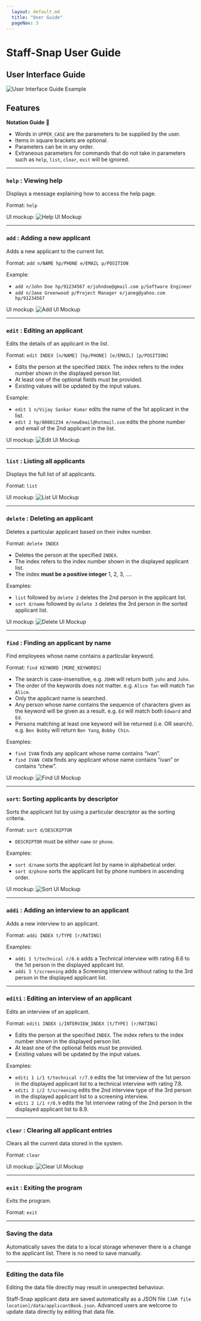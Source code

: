 ```yaml
---
  layout: default.md
  title: "User Guide"
  pageNav: 3
---
```


# Staff-Snap User Guide

## User Interface Guide

![User Interface Guide Example](images/user-guide/userInterfaceGuide.png)




## Features

<box type="tip" seamless>

**Notation Guide** :rocket:<br>

* Words in `UPPER_CASE` are the parameters to be supplied by the user.
* Items in square brackets are optional. 
* Parameters can be in any order. 
* Extraneous parameters for commands that do not take in parameters such as `help`, `list`, `clear`, `exit` will be ignored.

</box>

---
### `help` : Viewing help

Displays a message explaining how to access the help page.

Format: `help`

UI mockup:
![Help UI Mockup](images/user-guide/help.png)

---
### `add` : Adding a new applicant

Adds a new applicant to the current list.

Format: `add n/NAME hp/PHONE e/EMAIL p/POSITION`

Example:
* `add n/John Doe hp/91234567 e/johndoe@gmail.com p/Software Engineer`
* `add n/Jane Greenwood p/Project Manager e/janeg@yahoo.com hp/91234567`

UI mockup:
![Add UI Mockup](images/user-guide/add.png)

---
### `edit` : Editing an applicant

Edits the details of an applicant in the list.

Format: `edit INDEX [n/NAME] [hp/PHONE] [e/EMAIL] [p/POSITION]`
* Edits the person at the specified `INDEX`. The index refers to the index number shown in the displayed person list.
* At least one of the optional fields must be provided.
* Existing values will be updated by the input values.

Example:
* `edit 1 n/Vijay Sankar Kumar` edits the name of the 1st applicant in the list.
* `edit 2 hp/80081234 e/newEmail@hotmail.com` edits the phone number and email of the 2nd applicant in the list.

UI mockup:
![Edit UI Mockup](images/user-guide/edit.png)

---
### `list` : Listing all applicants

Displays the full list of all applicants.

Format: `list`

UI mockup:
![List UI Mockup](images/user-guide/list.png)

---
### `delete` : Deleting an applicant

Deletes a particular applicant based on their index number.

Format: `delete INDEX`
* Deletes the person at the specified `INDEX`.
* The index refers to the index number shown in the displayed applicant list.
* The index **must be a positive integer** 1, 2, 3, ….

Examples:
* `list` followed by `delete 2` deletes the 2nd person in the applicant list.
* `sort d/name` followed by `delete 3` deletes the 3rd person in the sorted applicant list.

UI mockup:
![Delete UI Mockup](images/user-guide/delete.png)

---
### `find` : Finding an applicant by name

Find employees whose name contains a particular keyword.

Format: `find KEYWORD [MORE_KEYWORDS]`
* The search is case-insensitive, e.g. `JOHN` will return both `john` and `John`.
* The order of the keywords does not matter. e.g. `Alice Tan` will match `Tan Alice`.
* Only the applicant name is searched.
* Any person whose name contains the sequence of characters given as the keyword will be given as a result. e.g. `Ed` will match both `Edward` and `Ed`.
* Persons matching at least one keyword will be returned (i.e. OR search). e.g. `Ben Bobby` will return `Ben Yang`, `Bobby Chin`.

Examples:
* `find IVAN` finds any applicant whose name contains “ivan”.
* `find IVAN CHEW` finds any applicant whose name contains “ivan” or contains “chew”.

UI mockup:
![Find UI Mockup](images/user-guide/find.png)

---
### `sort`: Sorting applicants by descriptor

Sorts the applicant list by using a particular descriptor as the sorting criteria.

Format: `sort d/DESCRIPTOR`
* `DESCRIPTOR` must be either `name` or `phone`.

Examples:
* `sort d/name` sorts the applicant list by name in alphabetical order.
* `sort d/phone` sorts the applicant list by phone numbers in ascending order.

UI mockup:
![Sort UI Mockup](images/user-guide/sort.png)

---
### `addi` : Adding an interview to an applicant

Adds a new interview to an applicant.

Format: `addi INDEX t/TYPE [r/RATING]`

Examples:
* `addi 1 t/technical r/8.6` adds a Technical interview with rating 8.6 to the 1st person in the displayed applicant list.
* `addi 3 t/screening` adds a Screening interview without rating to the 3rd person in the displayed applicant list.

---
### `editi` : Editing an interview of an applicant

Edits an interview of an applicant.

Format: `editi INDEX i/INTERVIEW_INDEX [t/TYPE] [r/RATING]`
* Edits the person at the specified `INDEX`. The index refers to the index number shown in the displayed person list.
* At least one of the optional fields must be provided.
* Existing values will be updated by the input values.

Examples:
* `editi 1 i/1 t/technical r/7.8` edits the 1st interview of the 1st person in the displayed applicant list to a technical interview with rating 7.8.
* `editi 3 i/2 t/screening` edits the 2nd interview type of the 3rd person in the displayed applicant list to a screening interview.
* `editi 2 i/1 r/8.9` edits the 1st interview rating of the 2nd person in the displayed applicant list to 8.9.

---
### `clear` : Clearing all applicant entries

Clears all the current data stored in the system.

Format: `clear`

UI mockup:
![Clear UI Mockup](images/user-guide/clear.png)

---
### `exit` : Exiting the program

Exits the program.

Format: `exit`

---
### Saving the data

Automatically saves the data to a local storage whenever there is a change to the applicant list. There is no need to save manually.

---
### Editing the data file

<box type="warning" header="**Caution**">
    Editing the data file directly may result in unexpected behaviour.
</box>

Staff-Snap applicant data are saved automatically as a JSON file `[JAR file location]/data/applicantBook.json`. Advanced users are welcome to update data directly by editing that data file.

